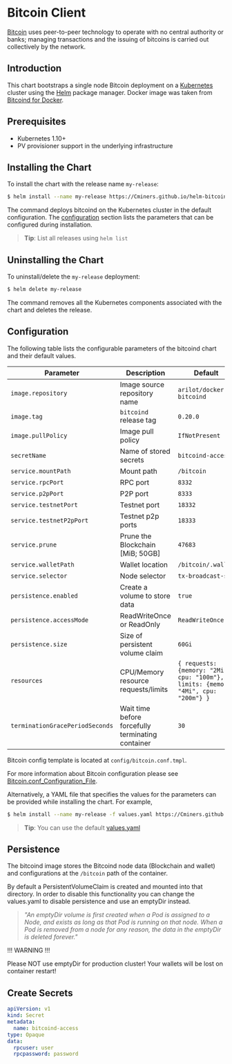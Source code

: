 # Bitcoin Client

[Bitcoin](https://bitcoin.org/) uses peer-to-peer technology to operate with no central authority or banks;
managing transactions and the issuing of bitcoins is carried out collectively by the network.

## Introduction

This chart bootstraps a single node Bitcoin deployment on a [Kubernetes](http://kubernetes.io) cluster using the [Helm](https://helm.sh) package manager.
Docker image was taken from [Bitcoind for Docker](https://github.com/Cminers/docker-bitcoin).

## Prerequisites

- Kubernetes 1.10+
- PV provisioner support in the underlying infrastructure

## Installing the Chart

To install the chart with the release name `my-release`:

```bash
$ helm install --name my-release https://Cminers.github.io/helm-bitcoin/
```

The command deploys bitcoind on the Kubernetes cluster in the default configuration.
The [configuration](#configuration) section lists the parameters that can be configured during installation.

> **Tip**: List all releases using `helm list`

## Uninstalling the Chart

To uninstall/delete the `my-release` deployment:

```bash
$ helm delete my-release
```

The command removes all the Kubernetes components associated with the chart and deletes the release.

## Configuration

The following table lists the configurable parameters of the bitcoind chart and their default values.

Parameter | Description | Default
--- | --- | ---
`image.repository` | Image source repository name | `arilot/docker-bitcoind`
`image.tag` | `bitcoind` release tag | `0.20.0`
`image.pullPolicy` | Image pull policy | `IfNotPresent`
`secretName` | Name of stored secrets | `bitcoind-access`
`service.mountPath` | Mount path | `/bitcoin`
`service.rpcPort` | RPC port | `8332`
`service.p2pPort` | P2P port | `8333`
`service.testnetPort` | Testnet port | `18332`
`service.testnetP2pPort` | Testnet p2p ports | `18333`
`service.prune` | Prune the Blockchain [MiB; 50GB] | `47683`
`service.walletPath` | Wallet location | `/bitcoin/.wallet`
`service.selector` | Node selector | `tx-broadcast-svc`
`persistence.enabled` | Create a volume to store data | `true`
`persistence.accessMode` | ReadWriteOnce or ReadOnly | `ReadWriteOnce`
`persistence.size` | Size of persistent volume claim | `60Gi`
`resources` | CPU/Memory resource requests/limits | `{ requests: {memory: "2Mi", cpu: "100m"}, limits: {memory: "4Mi", cpu: "200m"} }`
`terminationGracePeriodSeconds` | Wait time before forcefully terminating container | `30`

Bitcoin config template is located at `config/bitcoin.conf.tmpl`.

For more information about Bitcoin configuration please see [Bitcoin.conf_Configuration_File](https://en.bitcoin.it/wiki/Running_Bitcoin#Bitcoin.conf_Configuration_File).

Alternatively, a YAML file that specifies the values for the parameters can be provided while installing the chart. For example,

```bash
$ helm install --name my-release -f values.yaml https://Cminers.github.io/helm-bitcoin/
```

> **Tip**: You can use the default [values.yaml](values.yaml)

## Persistence

The bitcoind image stores the Bitcoind node data (Blockchain and wallet) and configurations at the `/bitcoin` path of the container.

By default a PersistentVolumeClaim is created and mounted into that directory. In order to disable this functionality
you can change the values.yaml to disable persistence and use an emptyDir instead.

> *"An emptyDir volume is first created when a Pod is assigned to a Node, and exists as long as that Pod is running on that node. When a Pod is removed from a node for any reason, the data in the emptyDir is deleted forever."*

!!! WARNING !!!

Please NOT use emptyDir for production cluster! Your wallets will be lost on container restart!

## Create Secrets

```yaml
apiVersion: v1
kind: Secret
metadata:
  name: bitcoind-access
type: Opaque
data:
  rpcuser: user
  rpcpassword: password
```
